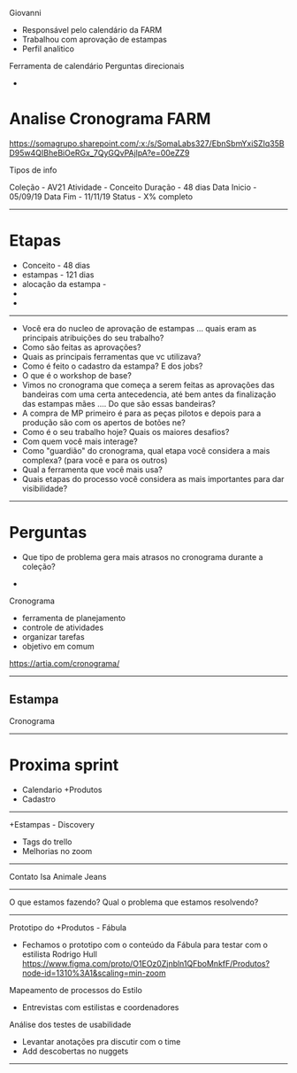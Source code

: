 Giovanni
- Responsável pelo calendário da FARM
- Trabalhou com aprovação de estampas
- Perfil analitico


Ferramenta de calendário
Perguntas direcionais

-

# Analise Cronograma FARM
https://somagrupo.sharepoint.com/:x:/s/SomaLabs327/EbnSbmYxiSZIq35BD95w4QIBheBiOeRGx_7QyGQvPAjlpA?e=00eZZ9

Tipos de info

Coleção - AV21
Atividade - Conceito
Duração - 48 dias
Data Inicio - 05/09/19 
Data Fim - 11/11/19
Status - X% completo

---

# Etapas

- Conceito - 48 dias 
- estampas - 121 dias
- alocação da estampa - 
- 
- 

---

- Você era do nucleo de aprovação de estampas … quais eram as principais atribuições do seu trabalho?
- Como são feitas as aprovações?
- Quais as principais ferramentas que vc utilizava?
- Como é feito o cadastro da estampa? E dos jobs?
- O que é o workshop de base?
- Vimos no cronograma que começa a serem feitas as aprovações das bandeiras com uma certa antecedencia, até bem antes da finalização das estampas mães …. Do que são essas bandeiras?
- A compra de MP primeiro é para as peças pilotos e depois para a produção são com os apertos de botões ne?
- Como é o seu trabalho hoje? Quais os maiores desafios?
- Com quem você mais interage?
- Como "guardião" do cronograma, qual etapa você considera a mais complexa? (para você e para os outros)
- Qual a ferramenta que você mais usa?
- Quais etapas do processo você considera as mais importantes para dar visibilidade?

---

# Perguntas
- Que tipo de problema gera mais atrasos no cronograma durante a coleção?

- 


Cronograma 
- ferramenta de planejamento
- controle de atividades
- organizar tarefas
- objetivo em comum

https://artia.com/cronograma/










----

Estampa
- 

Cronograma

---

# Proxima sprint
- Calendario +Produtos
- Cadastro

---

+Estampas - Discovery
- Tags do trello
- Melhorias no zoom

---


Contato Isa Animale Jeans

---

O que estamos fazendo?
Qual o problema que estamos resolvendo? 

---

Prototipo do +Produtos - Fábula
- Fechamos o prototipo com o conteúdo da Fábula para testar com o estilista Rodrigo Hull
https://www.figma.com/proto/O1EOz0Zjnbln1QFboMnkfF/Produtos?node-id=1310%3A1&scaling=min-zoom

Mapeamento de processos do Estilo
- Entrevistas com estilistas e coordenadores

Análise dos testes de usabilidade
- Levantar anotações pra discutir com o time
- Add descobertas no nuggets

---